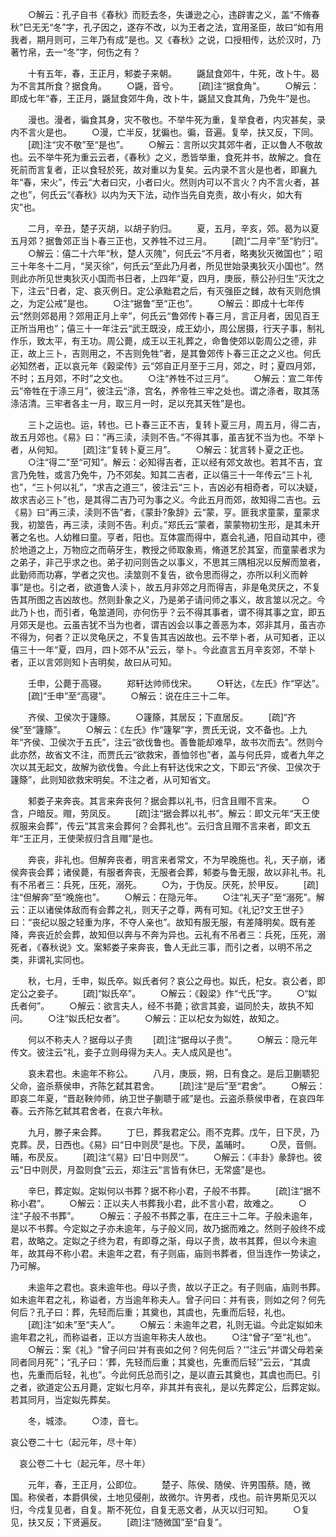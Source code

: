 <!-- { "loadSidebar": true } -->
　　○解云：孔子自书《春秋》而贬去冬，失谦逊之心，违辟害之义，盖“不脩春秋”巳无无“冬”字，孔子因之，遂存不改，以为王者之法，宜用圣臣，故曰“如有用我者，期月则可，三年乃有成”是也。又《春秋》之说，口授相传，达於汉时，乃著竹帛，去一“冬”字，何伤之有？

　　十有五年，春，王正月，邾娄子来朝。
　　鼷鼠食郊牛，牛死，改卜牛。曷为不言其所食？据食角。
　　○鼷，音兮。
　　[疏]注“据食角”。
　　○解云：即成七年“春，王正月，鼷鼠食郊牛角，改卜牛，鼷鼠又食其角，乃免牛”是也。

　　漫也。漫者，徧食其身，灾不敬也。不举牛死为重，复举食者，内灾甚矣，录内不言火是也。
　　○漫，亡半反，犹徧也。徧，音遍。复举，扶又反，下同。
　　[疏]注“灾不敬”至“是也”。
　　○解云：言所以灾其郊牛者，正以鲁人不敬故也。云不举牛死为重云云者，《春秋》之义，悉皆举重，食死并书，故解之。食在死前而言复者，正以食轻於死，故对重以为复矣。云内录不言火是也者，即襄九年“春，宋火”，传云“大者曰灾，小者曰火。然则内可以不言火？内不言火者，甚之也”，何氏云“《春秋》以内为天下法，动作当先自克责，故小有火，如大有灾”也。

　　二月，辛丑，楚子灭胡，以胡子豹归。
　　夏，五月，辛亥，郊。曷为以夏五月郊？据鲁郊正当卜春三正也，又养牲不过三月。
　　[疏]“二月辛”至“豹归”。
　　○解云：僖二十六年“秋，楚人灭隗”，何氏云“不月者，略夷狄灭微国也”；昭三十年冬十二月，“吴灭徐”，何氏云“至此乃月者，所见世始录夷狄灭小国也”。然则此亦所见世夷狄灭小国而书日者，上四年“夏，四月，庚辰，蔡公孙归生”灭沈之下，注云“日者，定、哀灭例日。定公承黜君之后，有灭强臣之雠，故有灭则危惧之，为定公戒”是也。
　　○注“据鲁”至“正也”。
　　○解云：即成十七年传云“然则郊曷用？郊用正月上辛”，何氏云“鲁郊传卜春三月，言正月者，因见百王正所当用也”；僖三十一年注云“武王既没，成王幼小，周公居摄，行天子事，制礼作乐，致太平，有王功。周公薨，成王以王礼葬之，命鲁使郊以彰周公之德，非正，故上三卜，吉则用之，不吉则免牲”者，是其鲁郊传卜春三正之之义也。何氏必知然者，正以哀元年《穀梁传》云“郊自正月至于三月，郊之，时；夏四月郊，不时；五月郊，不时”之文也。
　　○注“养牲不过三月”。
　　○解云：宣二年传云“帝牲在于涤三月”，彼注云“涤，宫名，养帝牲三牢之处也。谓之涤者，取其荡涤洁清。三牢者各主一月，取三月一时，足以充其天牲”是也。

　　三卜之运也。运，转也。已卜春三正不吉，复转卜夏三月，周五月，得二吉，故五月郊也。《易》曰：“再三渎，渎则不告。”不得其事，虽吉犹不当为也。不举卜者，从何知。
　　[疏]注“复转卜夏三月”。
　　○解云：犹言转卜夏之正也。
　　○注“得二”至“可知”。解云：必知得吉者，正以经有郊文故也。若其不吉，宜言乃免牲，或言乃免牛，乃不郊矣。知其二吉者，正以僖三十一年传云“三卜礼也”，“三卜何以礼”，“求吉之道三”，彼注云“三卜，吉凶必有相奇者，可以决疑，故求吉必三卜”也，是其得二吉乃可为事之义。今此五月而郊，故知得二吉也。云《易》曰“再三渎，渎则不告”者，《蒙卦?象辞》云“蒙，亨。匪我求童蒙，童蒙求我，初筮告，再三渎，渎则不告。利贞。”郑氏云“蒙者，蒙蒙物初生形，是其未开著之名也。人幼稚曰童。亨者，阳也。互体震而得中，嘉会礼通，阳自动其中，德於地道之上，万物应之而萌牙生，教授之师取象焉，脩道艺於其室，而童蒙者求为之弟子，非己乎求之也。弟子初问则告之以事义，不思其三隅相况以反解而筮者，此勤师而功寡，学者之灾也。渎筮则不复告，欲令思而得之，亦所以利义而幹事”是也。引之者，欲道鲁人渎卜，故五月非郊之月而得吉，非是龟灵厌之，不复告其所图之吉凶故也。然则卦象之义，乃是弟子请问师之事义，故言筮以况之。今此乃卜也，而引者，龟筮道同，亦何伤乎？云不得其事者，谓不得其事之宜，即五月郊天是也。云虽吉犹不当为也者，谓吉凶会以事之善恶为本，郊非其月，虽吉亦不得为，何者？正以灵龟厌之，不复告其吉凶故也。云不举卜者，从可知者，正以僖三十一年“夏，四月，四卜郊不从”云云，举卜。今此直言五月辛亥郊，不举卜者，正以言郊则知卜吉明矣，故曰从可知。

　　壬申，公薨于高寝。
　　郑轩达帅师伐宋。
　　○轩达，《左氏》作“罕达”。
　　[疏]“壬申”至“高寝”。
　　○解云：说在庄三十二年。

　　齐侯、卫侯次于籧篨。
　　○籧篨，其居反；下直居反。
　　[疏]“齐侯”至“籧篨”。
　　○解云：《左氏》作“籧挐”字，贾氏无说，文不备也。上九年“齐侯、卫侯次于五氏”，注云“欲伐鲁也。善鲁能却难早，故书次而去”。然则今此亦然，故省文不注，而贾氏云“欲救宋，善恤邻也”者，盖与何氏异，或者九年之次以其无起文，故解为欲伐鲁。今此上有轩达伐宋之文，下即云“齐侯、卫侯次于籧篨”，此则知欲救宋明矣。不注之者，从可知省文。

　　邾娄子来奔丧。其言来奔丧何？据会葬以礼书，归含且赗不言来。
　　○含，户暗反。赗，劳凤反。
　　[疏]注“据会葬以礼书”。解云：即文元年“天王使叔服来会葬”，传云“其言来会葬何？会葬礼也”。云归含且赗不言来者，即文五年“王正月，王使荣叔归含且赗”是也。

　　奔丧，非礼也。但解奔丧者，明言来者常文，不为早晚施也。礼，天子崩，诸侯奔丧会葬；诸侯薨，有服者奔丧，无服者会葬，邾娄与鲁无服，故以非礼书。礼有不吊者三：兵死，压死，溺死。
　　○为，于伪反。厌死，於甲反。
　　[疏]注“但解奔”至“晚施也”。
　　○解云：在隐元年。
　　○注“礼天子”至“溺死”。解云：正以诸侯体敌而有会葬之礼，则天子之尊，两有可知。《礼记?文王世子》曰：“丧纪以服之轻重为序，不夺人亲也”。故知有服无服，有差降明矣。既有差降，奔丧近於会葬，故知但以奔与不奔为异也。云礼有不吊者三：兵死，压死，溺死者，《春秋说》文。案邾娄子来奔丧，鲁人无此三事，而引之者，以明不吊之类，非谓礼实同也。

　　秋，七月，壬申，姒氏卒。姒氏者何？哀公之母也。姒氏，杞女。哀公者，即定公之妾子。
　　[疏]“姒氏卒”。
　　○解云：《穀梁》作“弋氏”字。
　　○“姒氏者何”。
　　○解云：欲言夫人，经不书薨；欲言其妾，谥同於夫，故执不知问。
　　○注“姒氏杞女者”。
　　○解云：正以杞女为姒姓，故知之。

　　何以不称夫人？据母以子贵
　　[疏]注“据母以子贵”。
　　○解云：隐元年传文。彼注云“礼，妾子立则母得为夫人。夫人成风是也”。

　　哀未君也。未逾年不称公。
　　八月，庚辰，朔，日有食之。是后卫蒯聩犯父命，盗杀蔡侯申，齐陈乞弑其君舍。
　　[疏]注“是后”至“君舍”。
　　○解云：即哀二年夏，“晋赵鞅帅师，纳卫世子蒯聩于戚”是也。云盗杀蔡侯申者，在哀四年春。云齐陈乞弑其君舍者，在哀六年秋。

　　九月，滕子来会葬。
　　丁巳，葬我君定公。雨不克葬。戊午，日下昃，乃克葬。昃，日西也。《易》曰“日中则昃”是也。下昃，盖晡时。
　　○昃，音侧。晡，布昃反。
　　[疏]注“《易》曰‘日中则昃’”。
　　○解云：《丰卦》彖辞也。彼云“日中则昃，月盈则食”云云，郑注云“言皆有休巳，无常盛”是也。

　　辛巳，葬定姒。定姒何以书葬？据不称小君，子般不书葬。
　　[疏]注“据不称小君”。
　　○解云：正以夫人书葬我小君，此不言小君，故难之。
　　○注“子般不书葬”。
　　○解云：子般不书葬之事，在庄三十二年。子般未逾年，是以不书葬。今定姒之子亦未逾年，与子般义同，故乃据而难之。然则子般终不成君，故略之。定姒之子终为君，有即尊之渐，母以子贵，故书其葬，但以今未逾年，故其母不称小君。未逾年之君，有子则庙，庙则书葬者，但当连作一势读之，乃可解。

　　未逾年之君也。哀未逾年也。母以子贵，故以子正之。有子则庙，庙则书葬。如未逾年君之礼，称谥者，方当逾年称夫人。曾子问曰：并有丧，则如之何？何先何后？孔子曰：葬，先轻而后重；其奠也，其虞也，先重而后轻，礼也。
　　[疏]注“如未”至“夫人”。
　　○解云：未逾年之君，礼则无谥。今此定姒如未逾年君之礼，而称谥者，正以方当逾年称夫人故也。
　　○注“曾子”至“礼也”。
　　○解云：案《礼》“曾子问曰‘并有丧如之何？何先何后？’”注云“并谓父母若亲同者同月死”；“孔子曰：‘葬，先轻而后重；其奠也，先重而后轻’”云云，“其虞也，先重而后轻，礼也”。今此何氏总而引之，是以直云其奠也，其虞也而巳。引之者，欲道定公五月薨，定姒七月卒，非其并有丧礼，是以先葬定公，后葬定姒。若其同月，当定姒先葬矣。

　　冬，城漆。
　　○漆，音七。

哀公卷二十七（起元年，尽十年）

　哀公卷二十七（起元年，尽十年）

　　元年，春，王正月，公即位。
　　楚子、陈侯、随侯、许男围蔡。随，微国。称侯者，本爵俱侯，土地见侵削，故微尔。许男者，戍也。前许男斯见灭以归，今戍复见者，自复。斯不死位，自复无恶文者，从灭以归可知。
　　○复见，扶又反；下贤遍反。
　　[疏]注“随微国”至“自复”。
